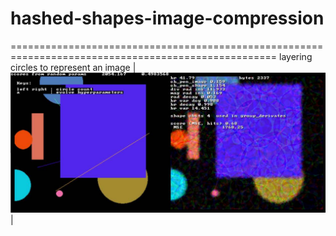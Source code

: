 # hashed-shapes-image-compression
====================================================================================================
layering circles to represent an image
| ![aa dots][dots image] |

[dots image]:               hsf.jpg

